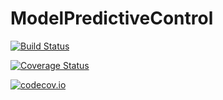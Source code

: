 # ModelPredictiveControl

[![Build Status](https://travis-ci.org/bshall/ModelPredictiveControl.jl.svg?branch=master)](https://travis-ci.org/bshall/ModelPredictiveControl.jl)

[![Coverage Status](https://coveralls.io/repos/bshall/ModelPredictiveControl.jl/badge.svg?branch=master&service=github)](https://coveralls.io/github/bshall/ModelPredictiveControl.jl?branch=master)

[![codecov.io](http://codecov.io/github/bshall/ModelPredictiveControl.jl/coverage.svg?branch=master)](http://codecov.io/github/bshall/ModelPredictiveControl.jl?branch=master)

